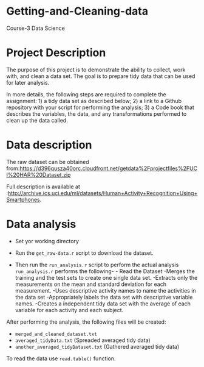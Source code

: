 # Getting-and-Cleaning-data
Course-3 Data Science 
# Project Description

The purpose of this project is to demonstrate the ability to collect, work with, and clean a data set. The goal is to prepare tidy data that can be used for later analysis.

In more details, the following steps are required to complete the assignment: 1) a tidy data set as described below; 2) a link to a Github repository with your script for performing the analysis; 3) a Code book that describes the variables, the data, and any transformations performed to clean up the data called.

# Data description
The raw dataset can be obtained from:https://d396qusza40orc.cloudfront.net/getdata%2Fprojectfiles%2FUCI%20HAR%20Dataset.zip

Full description is available at :http://archive.ics.uci.edu/ml/datasets/Human+Activity+Recognition+Using+Smartphones.

# Data analysis
- Set yor working directory

- Run the ```get_raw-data.r``` script to download the dataset.

- Then run the ```run_analysis.r``` script to perform the actual analysis
   ```run_analysis.r``` performs the following-
      - Read the Dataset
      -Merges the training and the test sets to create one single data set.
      -Extracts only the measurements on the mean and standard deviation for each measurement.
      -Uses descriptive activity names to name the activities in the data set
      -Appropriately labels the data set with descriptive variable names.
      -Creates a independent tidy data set with the average of each variable for each activity and each subject.

After performing the analysis, the following files will be created:   
- ```merged_and_cleaned_dataset.txt``` 
- ```averaged_tidyData.txt```  (Spreaded averaged tidy data)
- ```another_averaged_tidyDataset.txt```  (Gathered averaged tidy data)

To read the data use ```read.table()``` function.
